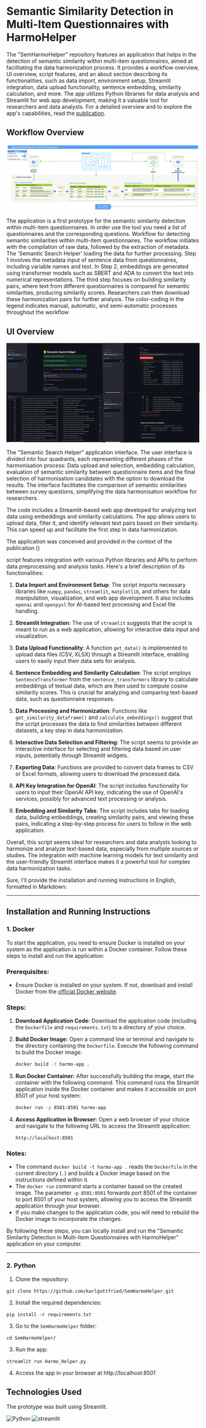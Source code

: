 # Semantic Similarity Detection in Multi-Item Questionnaires with HarmoHelper

The "SemHarmoHelper" repository features an application that helps in the detection of semantic similarity within multi-item questionnaires, aimed at facilitating the data harmonization process. It provides a workflow overview, UI overview, script features, and an about section describing its functionalities, such as data import, environment setup, Streamlit integration, data upload functionality, sentence embedding, similarity calculation, and more. 
The app utilizes Python libraries for data analysis and Streamlit for web app development, making it a valuable tool for researchers and data analysts. For a detailed overview and to explore the app's capabilities, read the [publication]().

## Workflow Overview
![Local Image](Harmo_Helperv3.png)

The application is a first prototype for the semantic similarity detection within multi-item questionnaires. In order use the tool you need a list of questionnaires and the corresponding questions.
Workflow for detecting semantic similarities within multi-item questionnaires. The workflow initiates with the compilation of raw data, followed by the extraction of metadata. 
The 'Semantic Search Helper' loading the data for further processing. Step 1 involves the metadata input of sentence data from questionnaires, including variable names and text. 
In Step 2, embeddings are generated using transformer models such as SBERT and ADA to convert the text into numerical representations. 
The third step focuses on building similarity pairs, where text from different questionnaires is compared for semantic similarities, producing similarity scores. 
Researchers can then download these harmonization pairs for further analysis. The color-coding in the legend indicates manual, automatic, and semi-automatic processes throughout the workflow 

## UI Overview
![Local Image](Combined_Harmo_Helper_Image.png)

The "Semantic Search Helper" application interface. The user interface is divided into four quadrants, each representing different phases of the harmonisation process: Data upload and selection, embedding calculation, evaluation of semantic similarity between questionnaire items and the final selection of harmonisation candidates with the option to download the results. The interface facilitates the comparison of semantic similarities between survey questions, simplifying the data harmonisation workflow for researchers.

The code includes a Streamlit-based web app developed for analyzing text data using embeddings and similarity calculations. The app allows users to upload data, filter it, and identify relevant text pairs based on their similarity. This can speed up and facilitate the first step in data harmonization.

The application was conceived and provided in the context of the publication ()

script features integration with various Python libraries and APIs to perform data preprocessing and analysis tasks. Here's a brief description of its functionalities:

1. **Data Import and Environment Setup**: The script imports necessary libraries like `numpy`, `pandas`, `streamlit`, `matplotlib`, and others for data manipulation, visualization, and web app development. It also includes `openai` and `openpyxl` for AI-based text processing and Excel file handling.

2. **Streamlit Integration**: The use of `streamlit` suggests that the script is meant to run as a web application, allowing for interactive data input and visualization.

3. **Data Upload Functionality**: A function `get_data()` is implemented to upload data files (CSV, XLSX) through a Streamlit interface, enabling users to easily input their data sets for analysis.

4. **Sentence Embedding and Similarity Calculation**: The script employs `SentenceTransformer` from the `sentence_transformers` library to calculate embeddings of textual data, which are then used to compute cosine similarity scores. This is crucial for analyzing and comparing text-based data, such as questionnaire responses.

5. **Data Processing and Harmonization**: Functions like `get_similarity_dataframe()` and `calculate_embeddings()` suggest that the script processes the data to find similarities between different datasets, a key step in data harmonization.

6. **Interactive Data Selection and Filtering**: The script seems to provide an interactive interface for selecting and filtering data based on user inputs, potentially through Streamlit widgets.

7. **Exporting Data**: Functions are provided to convert data frames to CSV or Excel formats, allowing users to download the processed data.

8. **API Key Integration for OpenAI**: The script includes functionality for users to input their OpenAI API key, indicating the use of OpenAI's services, possibly for advanced text processing or analysis.

9. **Embedding and Similarity Tabs**: The script includes tabs for loading data, building embeddings, creating similarity pairs, and viewing these pairs, indicating a step-by-step process for users to follow in the web application.

Overall, this script seems ideal for researchers and data analysts looking to harmonize and analyze text-based data, especially from multiple sources or studies. The integration with machine learning models for text similarity and the user-friendly Streamlit interface makes it a powerful tool for complex data harmonization tasks.

Sure, I'll provide the installation and running instructions in English, formatted in Markdown:

---
## Installation and Running Instructions

### 1. Docker
To start the application, you need to ensure Docker is installed on your system as the application is run within a Docker container. Follow these steps to install and run the application:

### Prerequisites:
- Ensure Docker is installed on your system. If not, download and install Docker from the [official Docker website](https://docs.docker.com/get-docker/).

### Steps:

1. **Download Application Code:**
   Download the application code (including the `Dockerfile` and `requirements.txt`) to a directory of your choice.

2. **Build Docker Image:**
   Open a command line or terminal and navigate to the directory containing the `Dockerfile`. Execute the following command to build the Docker image:
   ```bash
   docker build -t harmo-app .
   ```

3. **Run Docker Container:**
   After successfully building the image, start the container with the following command. This command runs the Streamlit application inside the Docker container and makes it accessible on port 8501 of your host system:
   ```bash
   docker run -p 8501:8501 harmo-app
   ```

4. **Access Application in Browser:**
   Open a web browser of your choice and navigate to the following URL to access the Streamlit application:
   ```
   http://localhost:8501
   ```

### Notes:

- The command `docker build -t harmo-app .` reads the `Dockerfile` in the current directory (`.`) and builds a Docker image based on the instructions defined within it.
- The `docker run` command starts a container based on the created image. The parameter `-p 8501:8501` forwards port 8501 of the container to port 8501 of your host system, allowing you to access the Streamlit application through your browser.
- If you make changes to the application code, you will need to rebuild the Docker image to incorporate the changes.

By following these steps, you can locally install and run the "Semantic Similarity Detection in Multi-Item Questionnaires with HarmoHelper" application on your computer.

---

### 2. Python

1. Clone the repository:

```
git clone https://github.com/karlgottfried/SemHarmoHelper.git
```

2. Install the required dependencies:

```
pip install -r requirements.txt
```

3. Go to the `SemHarmoHelper` folder:

```
cd SemHarmoHelper/
```

3. Run the app:
```
streamlit run Harmo_Helper.py
```

4. Access the app in your browser at http://localhost:8501

## Technologies Used

The prototype was built using Streamlit.

![Python](https://img.shields.io/badge/python-3670A0?style=for-the-badge&logo=python&logoColor=ffdd54)
<img src="https://user-images.githubusercontent.com/66017329/223900076-e1d5c1e5-7c4d-4b73-84e7-ae7d66149bc6.png" alt="streamlit" width="120">

